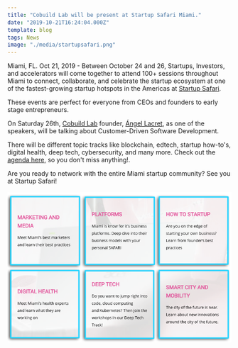```yaml
---
title: "Cobuild Lab will be present at Startup Safari Miami."
date: "2019-10-21T16:24:04.000Z"
template: blog
tags: News
image: "./media/startupsafari.png"
---
```

Miami, FL. Oct 21, 2019 - Between October 24 and 26, Startups, Investors, and accelerators will come together to attend 100+ sessions throughout Miami to connect, collaborate, and celebrate the startup ecosystem at one of the fastest-growing startup hotspots in the Americas at [Startup Safari](https://miami.startupsafari.com/). 

These events are perfect for everyone from CEOs and founders to early stage entrepreneurs.

On Saturday 26th, [Cobuild Lab](https://cobuildlab.com/) founder, [Ángel Lacret](https://www.linkedin.com/in/alacret/), as one of the speakers, will be talking about Customer-Driven Software Development.

There will be different topic tracks like blockchain, edtech, startup how-to's, digital health, deep tech, cybersecurity, and many more. Check out the [agenda here](https://miami.startupsafari.com/agenda/), so you don't miss anything!.

Are you ready to network with the entire Miami startup community? See you at Startup Safari! <br><br>
[![Startup Safari Tracks](./media/startup-safari-tracks.png)](#)

